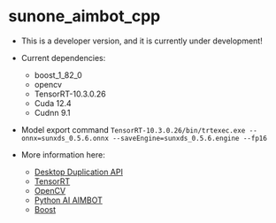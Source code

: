# sunone_aimbot_cpp
 
- This is a developer version, and it is currently under development!
- Current dependencies:
	- boost_1_82_0
	- opencv
	- TensorRT-10.3.0.26
	- Cuda 12.4
	- Cudnn 9.1

- Model export command `TensorRT-10.3.0.26/bin/trtexec.exe --onnx=sunxds_0.5.6.onnx --saveEngine=sunxds_0.5.6.engine --fp16`
- More information here:
	- [Desktop Duplication API](https://learn.microsoft.com/en-us/windows/win32/direct3ddxgi/desktop-dup-api)
	- [TensorRT](https://docs.nvidia.com/deeplearning/tensorrt/)
	- [OpenCV](https://docs.opencv.org/4.x/d1/dfb/intro.html)
	- [Python AI AIMBOT](https://github.com/SunOner/sunone_aimbot)
	- [Boost](https://www.boost.org/)